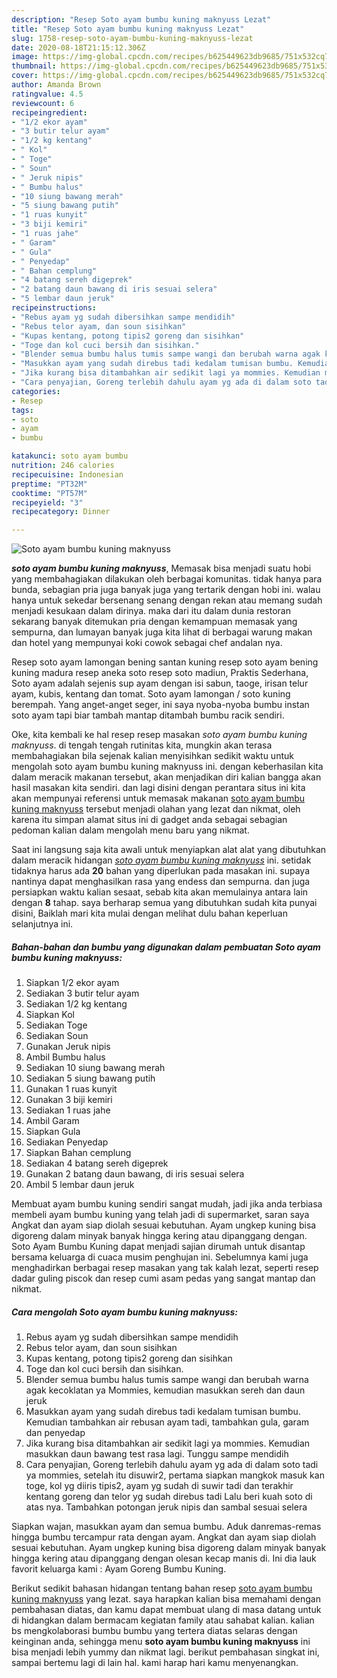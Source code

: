 ```yaml
---
description: "Resep Soto ayam bumbu kuning maknyuss Lezat"
title: "Resep Soto ayam bumbu kuning maknyuss Lezat"
slug: 1758-resep-soto-ayam-bumbu-kuning-maknyuss-lezat
date: 2020-08-18T21:15:12.306Z
image: https://img-global.cpcdn.com/recipes/b625449623db9685/751x532cq70/soto-ayam-bumbu-kuning-maknyuss-foto-resep-utama.jpg
thumbnail: https://img-global.cpcdn.com/recipes/b625449623db9685/751x532cq70/soto-ayam-bumbu-kuning-maknyuss-foto-resep-utama.jpg
cover: https://img-global.cpcdn.com/recipes/b625449623db9685/751x532cq70/soto-ayam-bumbu-kuning-maknyuss-foto-resep-utama.jpg
author: Amanda Brown
ratingvalue: 4.5
reviewcount: 6
recipeingredient:
- "1/2 ekor ayam"
- "3 butir telur ayam"
- "1/2 kg kentang"
- " Kol"
- " Toge"
- " Soun"
- " Jeruk nipis"
- " Bumbu halus"
- "10 siung bawang merah"
- "5 siung bawang putih"
- "1 ruas kunyit"
- "3 biji kemiri"
- "1 ruas jahe"
- " Garam"
- " Gula"
- " Penyedap"
- " Bahan cemplung"
- "4 batang sereh digeprek"
- "2 batang daun bawang di iris sesuai selera"
- "5 lembar daun jeruk"
recipeinstructions:
- "Rebus ayam yg sudah dibersihkan sampe mendidih"
- "Rebus telor ayam, dan soun sisihkan"
- "Kupas kentang, potong tipis2 goreng dan sisihkan"
- "Toge dan kol cuci bersih dan sisihkan."
- "Blender semua bumbu halus tumis sampe wangi dan berubah warna agak kecoklatan ya Mommies, kemudian masukkan sereh dan daun jeruk"
- "Masukkan ayam yang sudah direbus tadi kedalam tumisan bumbu. Kemudian tambahkan air rebusan ayam tadi, tambahkan gula, garam dan penyedap"
- "Jika kurang bisa ditambahkan air sedikit lagi ya mommies. Kemudian masukkan daun bawang test rasa lagi. Tunggu sampe mendidih"
- "Cara penyajian, Goreng terlebih dahulu ayam yg ada di dalam soto tadi ya mommies, setelah itu disuwir2, pertama siapkan mangkok masuk kan toge, kol yg diiris tipis2, ayam yg sudah di suwir tadi dan terakhir kentang goreng dan telor yg sudah direbus tadi Lalu beri kuah soto di atas nya. Tambahkan potongan jeruk nipis dan sambal sesuai selera"
categories:
- Resep
tags:
- soto
- ayam
- bumbu

katakunci: soto ayam bumbu 
nutrition: 246 calories
recipecuisine: Indonesian
preptime: "PT32M"
cooktime: "PT57M"
recipeyield: "3"
recipecategory: Dinner

---
```



![Soto ayam bumbu kuning maknyuss](https://img-global.cpcdn.com/recipes/b625449623db9685/751x532cq70/soto-ayam-bumbu-kuning-maknyuss-foto-resep-utama.jpg)

<b><i>soto ayam bumbu kuning maknyuss</i></b>, Memasak bisa menjadi suatu hobi yang membahagiakan dilakukan oleh berbagai komunitas. tidak hanya para bunda, sebagian pria juga banyak juga yang tertarik dengan hobi ini. walau hanya untuk sekedar bersenang senang dengan rekan atau memang sudah menjadi kesukaan dalam dirinya. maka dari itu dalam dunia restoran sekarang banyak ditemukan pria dengan kemampuan memasak yang sempurna, dan lumayan banyak juga kita lihat di berbagai warung makan dan hotel yang mempunyai koki cowok sebagai chef andalan nya.

Resep soto ayam lamongan bening santan kuning resep soto ayam bening kuning madura resep aneka soto resep soto madiun, Praktis Sederhana, Soto ayam adalah sejenis sup ayam dengan isi sabun, taoge, irisan telur ayam, kubis, kentang dan tomat. Soto ayam lamongan / soto kuning berempah. Yang anget-anget seger, ini saya nyoba-nyoba bumbu instan soto ayam tapi biar tambah mantap ditambah bumbu racik sendiri.

Oke, kita kembali ke hal resep resep masakan <i>soto ayam bumbu kuning maknyuss</i>. di tengah tengah rutinitas kita, mungkin akan terasa membahagiakan bila sejenak kalian menyisihkan sedikit waktu untuk mengolah soto ayam bumbu kuning maknyuss ini. dengan keberhasilan kita dalam meracik makanan tersebut, akan menjadikan diri kalian bangga akan hasil masakan kita sendiri. dan lagi disini dengan perantara situs ini kita akan mempunyai referensi untuk memasak makanan <u>soto ayam bumbu kuning maknyuss</u> tersebut menjadi olahan yang lezat dan nikmat, oleh karena itu simpan alamat situs ini di gadget anda sebagai sebagian pedoman kalian dalam mengolah menu baru yang nikmat.


Saat ini langsung saja kita awali untuk menyiapkan alat alat yang dibutuhkan dalam meracik hidangan <u><i>soto ayam bumbu kuning maknyuss</i></u> ini. setidak tidaknya harus ada <b>20</b> bahan yang diperlukan pada masakan ini. supaya nantinya dapat menghasilkan rasa yang endess dan sempurna. dan juga persiapkan waktu kalian sesaat, sebab kita akan memulainya antara lain dengan <b>8</b> tahap. saya berharap semua yang dibutuhkan sudah kita punyai disini, Baiklah mari kita mulai dengan melihat dulu bahan keperluan selanjutnya ini.

<!--inarticleads1-->

##### Bahan-bahan dan bumbu yang digunakan dalam pembuatan Soto ayam bumbu kuning maknyuss:

1. Siapkan 1/2 ekor ayam
1. Sediakan 3 butir telur ayam
1. Sediakan 1/2 kg kentang
1. Siapkan  Kol
1. Sediakan  Toge
1. Sediakan  Soun
1. Gunakan  Jeruk nipis
1. Ambil  Bumbu halus
1. Sediakan 10 siung bawang merah
1. Sediakan 5 siung bawang putih
1. Gunakan 1 ruas kunyit
1. Gunakan 3 biji kemiri
1. Sediakan 1 ruas jahe
1. Ambil  Garam
1. Siapkan  Gula
1. Sediakan  Penyedap
1. Siapkan  Bahan cemplung
1. Sediakan 4 batang sereh digeprek
1. Gunakan 2 batang daun bawang, di iris sesuai selera
1. Ambil 5 lembar daun jeruk


Membuat ayam bumbu kuning sendiri sangat mudah, jadi jika anda terbiasa membeli ayam bumbu kuning yang telah jadi di supermarket, saran saya Angkat dan ayam siap diolah sesuai kebutuhan. Ayam ungkep kuning bisa digoreng dalam minyak banyak hingga kering atau dipanggang dengan. Soto Ayam Bumbu Kuning dapat menjadi sajian dirumah untuk disantap bersama keluarga di cuaca musim penghujan ini. Sebelumnya kami juga menghadirkan berbagai resep masakan yang tak kalah lezat, seperti resep dadar guling piscok dan resep cumi asam pedas yang sangat mantap dan nikmat. 

<!--inarticleads2-->

##### Cara mengolah Soto ayam bumbu kuning maknyuss:

1. Rebus ayam yg sudah dibersihkan sampe mendidih
1. Rebus telor ayam, dan soun sisihkan
1. Kupas kentang, potong tipis2 goreng dan sisihkan
1. Toge dan kol cuci bersih dan sisihkan.
1. Blender semua bumbu halus tumis sampe wangi dan berubah warna agak kecoklatan ya Mommies, kemudian masukkan sereh dan daun jeruk
1. Masukkan ayam yang sudah direbus tadi kedalam tumisan bumbu. Kemudian tambahkan air rebusan ayam tadi, tambahkan gula, garam dan penyedap
1. Jika kurang bisa ditambahkan air sedikit lagi ya mommies. Kemudian masukkan daun bawang test rasa lagi. Tunggu sampe mendidih
1. Cara penyajian, Goreng terlebih dahulu ayam yg ada di dalam soto tadi ya mommies, setelah itu disuwir2, pertama siapkan mangkok masuk kan toge, kol yg diiris tipis2, ayam yg sudah di suwir tadi dan terakhir kentang goreng dan telor yg sudah direbus tadi Lalu beri kuah soto di atas nya. Tambahkan potongan jeruk nipis dan sambal sesuai selera


Siapkan wajan, masukkan ayam dan semua bumbu. Aduk danremas-remas hingga bumbu tercampur rata dengan ayam. Angkat dan ayam siap diolah sesuai kebutuhan. Ayam ungkep kuning bisa digoreng dalam minyak banyak hingga kering atau dipanggang dengan olesan kecap manis di. Ini dia lauk favorit keluarga kami : Ayam Goreng Bumbu Kuning. 

Berikut sedikit bahasan hidangan tentang bahan resep <u>soto ayam bumbu kuning maknyuss</u> yang lezat. saya harapkan kalian bisa memahami dengan pembahasan diatas, dan kamu dapat membuat ulang di masa datang untuk di hidangkan dalam bermacam kegiatan family atau sahabat kalian. kalian bs mengkolaborasi bumbu bumbu yang tertera diatas selaras dengan keinginan anda, sehingga menu <b>soto ayam bumbu kuning maknyuss</b> ini bisa menjadi lebih yummy dan nikmat lagi. berikut pembahasan singkat ini, sampai bertemu lagi di lain hal. kami harap hari kamu menyenangkan.
